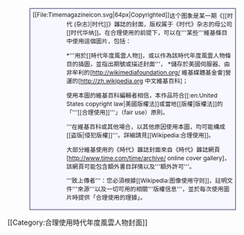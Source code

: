 <!-- Fair use tag, based on Template:Image-license-fairuse -->
<div class="boilerplate" style="margin:0.5em auto;width:80%;clear:both;background-color:#f7f8ff;border:2px solid #8888aa;padding:4px;font-size:85%;min-height:64px;vertical-align:center" id="imageLicense">
<div style="float:left" id="imageLicenseIcon">[[File:Timemagazineicon.svg|64px|Copyrighted]]</div>
<div style="text-align:left;margin-left:68px" id="imageLicenseText">
这个图象是某一期《[[时代 (杂志)|时代]]》雜誌的封面，版权属于《时代》杂志的母公司[[时代华纳]]。在合理使用的前提下，可以在'''某些'''維基條目中使用這個圖片，包括：

*'''用於[[時代年度風雲人物]]，或以作為該時代年度風雲人物條目的插圖，並指出期號或描述封面'''，
*儲存於美國伺服器、由非牟利的[http://wikimediafoundation.org/ 維基媒體基金會]營運的[http://zh.wikipedia.org 中文維基百科]；

使用本圖的維基百科編輯者相信，本作品符合[[:en:United States copyright law|美國版權法]]或當地[[版權|版權法]]的「'''[[合理使用]]'''」（fair use）原則。

'''在維基百科或其他場合，以其他原因使用本圖，均可能構成[[盗版|侵犯版權]]'''。詳細請見[[Wikipedia:合理使用]]。

大部分維基使用的《時代》雜誌封面來自《時代》雜誌網頁[http://www.time.com/time/archive/ online cover gallery]，該網頁可能包含額外書目詳情以及'''額外許可'''。

'''致上傳者'''：您必須根據[[Wikipedia:图像使用守则]]，註明文件'''來源'''以及一切可用的相關'''版權信息'''，並於每次使用圖片時提供「合理使用的理據」。
</div>
</div>

[[Category:合理使用時代年度風雲人物封面]]